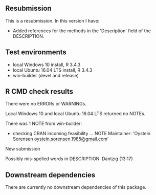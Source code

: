 ## Resubmission
This is a resubmission. In this version I have:

* Added references for the methods in the 'Description' field of the DESCRIPTION.

## Test environments
* local Windows 10 install, R 3.4.3
* local Ubuntu 16.04 LTS install, R 3.4.3
* win-builder (devel and release)

## R CMD check results
There were no ERRORs or WARNINGs.

Local Windows 10 and local Ubuntu 16.04 LTS returned no NOTEs.

There was 1 NOTE from win-builder:

* checking CRAN incoming feasibility ... NOTE
Maintainer: 'Oystein Sorensen <oystein.sorensen.1985@gmail.com>'

New submission

Possibly mis-spelled words in DESCRIPTION:
  Dantzig (13:17)
  

## Downstream dependencies
There are currently no downstream dependencies of this package.

